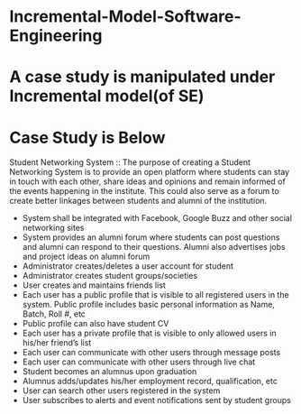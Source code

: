 # Incremental-Model-Software-Engineering
A case study is manipulated under Incremental model(of SE)
==========================================================
Case Study is Below
==========================================================
Student Networking System ::
The purpose of creating a Student Networking System is to provide an open platform where students can
stay in touch with each other, share ideas and opinions and remain informed of the events
happening in the institute. This could also serve as a forum to create better linkages between
students and alumni of the institution.
              <Requirements>
- System shall be integrated with Facebook, Google Buzz and other social networking sites
- System provides an alumni forum where students can post questions and alumni can respond to
  their questions. Alumni also advertises jobs and project ideas on alumni forum
- Administrator creates/deletes a user account for student
- Administrator creates student groups/societies
- User creates and maintains friends list
- Each user has a public profile that is visible to all registered users in the system. Public profile
  includes basic personal information as Name, Batch, Roll #, etc
- Public profile can also have student CV
- Each user has a private profile that is visible to only allowed users in his/her friend’s list
- Each user can communicate with other users through message posts
- Each user can communicate with other users through live chat
- Student becomes an alumnus upon graduation
- Alumnus adds/updates his/her employment record, qualification, etc
- User can search other users registered in the system
- User subscribes to alerts and event notifications sent by student groups
